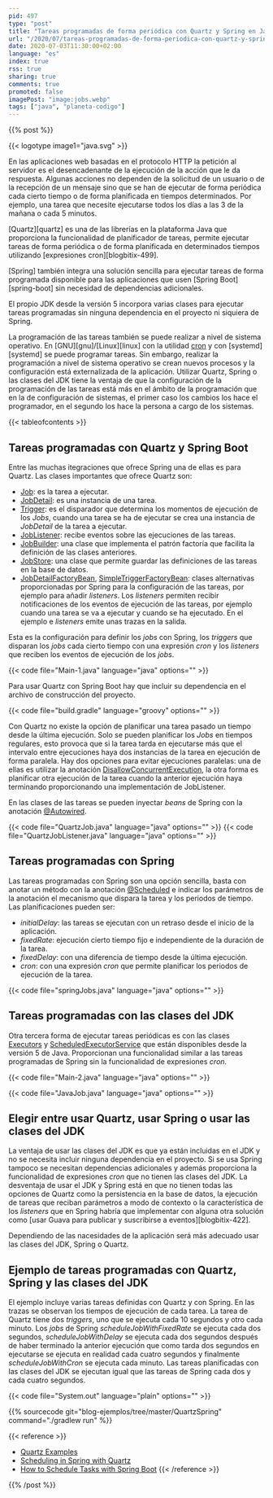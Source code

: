 ```yaml
---
pid: 497
type: "post"
title: "Tareas programadas de forma periódica con Quartz y Spring en Java"
url: "/2020/07/tareas-programadas-de-forma-periodica-con-quartz-y-spring-en-java/"
date: 2020-07-03T11:30:00+02:00
language: "es"
index: true
rss: true
sharing: true
comments: true
promoted: false
imagePost: "image:jobs.webp"
tags: ["java", "planeta-codigo"]
---
```


{{% post %}}

{{< logotype image1="java.svg" >}}

En las aplicaciones web basadas en el protocolo HTTP la petición al servidor es el desencadenante de la ejecución de la acción que le da respuesta. Algunas acciones no dependen de la solicitud de un usuario o de la recepción de un mensaje sino que se han de ejecutar de forma periódica cada cierto tiempo o de forma planificada en tiempos determinados. Por ejemplo, una tarea que necesite ejecutarse todos los días a las 3 de la mañana o cada 5 minutos.

[Quartz][quartz] es una de las librerías en la plataforma Java que proporciona la funcionalidad de planificador de tareas, permite ejecutar tareas de forma periódica o de forma planificada en determinados tiempos utilizando [expresiones cron][blogbitix-499].

[Spring] también integra una solución sencilla para ejecutar tareas de forma programada disponible para las aplicaciones que usen [Spring Boot][spring-boot] sin necesidad de dependencias adicionales.

El propio JDK desde la versión 5 incorpora varias clases para ejecutar tareas programadas sin ninguna dependencia en el proyecto ni siquiera de Spring.

La programación de las tareas también se puede realizar a nivel de sistema operativo. En [GNU][gnu]/[Linux][linux] con la utilidad [cron](https://wiki.archlinux.org/index.php/Cron) y con [systemd][systemd] se puede programar tareas. Sin embargo, realizar la programación a nivel de sistema operativo se crean nuevos procesos y la configuración está externalizada de la aplicación. Utilizar Quartz, Spring o las clases del JDK tiene la ventaja de que la configuración de la programación de las tareas está más en el ámbito de la programación que en la de configuración de sistemas, el primer caso los cambios los hace el programador, en el segundo los hace la persona a cargo de los sistemas.

{{< tableofcontents >}}

## Tareas programadas con Quartz y Spring Boot

Entre las muchas itegraciones que ofrece Spring una de ellas es para Quartz. Las clases importantes que ofrece Quartz son:

* [Job](https://www.quartz-scheduler.org/api/2.3.0/org/quartz/Job.html): es la tarea a ejecutar.
* [JobDetail](https://www.quartz-scheduler.org/api/2.3.0/org/quartz/JobDetail.html): es una instancia de una tarea.
* [Trigger](https://www.quartz-scheduler.org/api/2.3.0/org/quartz/Trigger.html): es el disparador que determina los momentos de ejecución de los _Jobs_, cuando una tarea se ha de ejecutar se crea una instancia de _JobDetail_ de la tarea a ejecutar.
* [JobListener](https://www.quartz-scheduler.org/api/2.3.0/org/quartz/JobListener.html): recibe eventos sobre las ejecuciones de las tareas.
* [JobBuilder](https://www.quartz-scheduler.org/api/2.3.0/org/quartz/JobBuilder.html): una clase que implementa el patrón factoría que facilita la definición de las clases anteriores.
* [JobStore](https://www.quartz-scheduler.org/api/2.3.0/org/quartz/spi/JobStore.html): una clase que permite guardar las definiciones de las tareas en la base de datos.
* [JobDetailFactoryBean](https://docs.spring.io/spring-framework/docs/current/javadoc-api/org/springframework/scheduling/quartz/JobDetailFactoryBean.html), [SimpleTriggerFactoryBean](https://docs.spring.io/spring-framework/docs/current/javadoc-api/org/springframework/scheduling/quartz/SimpleTriggerFactoryBean.html): clases alternativas proporcionadas por Spring para la configuración de las tareas, por ejemplo para añadir _listeners_. Los _listeners_ permiten recibir notificaciones de los eventos de ejecución de las tareas, por ejemplo cuando una tarea se va a ejecutar y cuando se ha ejecutado. En el ejemplo e _listeners_ emite unas trazas en la salida.

Esta es la configuración para definir los _jobs_ con Spring, los _triggers_ que disparan los _jobs_ cada cierto tiempo con una expresión _cron_ y los _listeners_ que reciben los eventos de ejecución de los _jobs_.

{{< code file="Main-1.java" language="java" options="" >}}

Para usar Quartz con Spring Boot hay que incluir su dependencia en el archivo de construcción del proyecto.

{{< code file="build.gradle" language="groovy" options="" >}}

Con Quartz no existe la opción de planificar una tarea pasado un tiempo desde la última ejecución. Solo se pueden planificar los _Jobs_ en tiempos regulares, esto provoca que si la tarea tarda en ejecutarse más que el intervalo entre ejecuciones haya dos instancias de la tarea en ejecución de forma paralela. Hay dos opciones para evitar ejecuciones paralelas: una de ellas es utilizar la anotación [DisallowConcurrentExecution](https://www.quartz-scheduler.org/api/2.3.0/org/quartz/DisallowConcurrentExecution.html), la otra forma es planificar otra ejecución de la tarea cuando la anterior ejecución haya terminando proporcionando una implementación de JobListener.

En las clases de las tareas se pueden inyectar _beans_ de Spring con la anotación [@Autowired](https://docs.spring.io/spring-framework/docs/current/javadoc-api/org/springframework/beans/factory/annotation/Autowired.html).

{{< code file="QuartzJob.java" language="java" options="" >}}
{{< code file="QuartzJobListener.java" language="java" options="" >}}

## Tareas programadas con Spring

Las tareas programadas con Spring son una opción sencilla, basta con anotar un método con la anotación [@Scheduled](https://docs.spring.io/spring-framework/docs/current/javadoc-api/org/springframework/scheduling/annotation/Scheduled.html) e indicar los parámetros de la anotación el mecanismo que dispara la tarea y los periodos de tiempo. Las planificaciones pueden ser:

* _initialDelay_: las tareas se ejecutan con un retraso desde el inicio de la aplicación.
* _fixedRate_: ejecución cierto tiempo fijo e independiente de la duración de la tarea.
* _fixedDelay_: con una diferencia de tiempo desde la última ejecución.
* _cron_: con una expresión _cron_ que permite planificar los periodos de ejecución de la tarea.

{{< code file="springJobs.java" language="java" options="" >}}

## Tareas programadas con las clases del JDK

Otra tercera forma de ejecutar tareas periódicas es con las clases [Executors](javadoc11:java.base/java/util/concurrent/Executors.html) y [ScheduledExecutorService](javadoc11:java.base/java/util/concurrent/ScheduledExecutorService.html) que están disponibles desde la versión 5 de Java. Proporcionan una funcionalidad similar a las tareas programadas de Spring sin la funcionalidad de expresiones _cron_.

{{< code file="Main-2.java" language="java" options="" >}}

{{< code file="JavaJob.java" language="java" options="" >}}

## Elegir entre usar Quartz, usar Spring o usar las clases del JDK

La ventaja de usar las clases del JDK es que ya están incluidas en el JDK y no se necesita incluir ninguna dependencia en el proyecto. Si se usa Spring tampoco se necesitan dependencias adicionales y además proporciona la funcionalidad de expresiones _cron_ que no tienen las clases del JDK. La desventaja de usar el JDK y Spring está en que no tienen todas las opciones de Quartz como la persistencia en la base de datos, la ejecución de tareas que reciban parámetros a modo de contexto o la característica de los _listeners_ que en Spring habría que implementar con alguna otra solución como [usar Guava para publicar y suscribirse a eventos][blogbitix-422].

Dependiendo de las nacesidades de la aplicación será más adecuado usar las clases del JDK, Spring o Quartz.

## Ejemplo de tareas programadas con Quartz, Spring y las clases del JDK

El ejemplo incluye varias tareas definidas con Quartz y con Spring. En las trazas se observan los tiempos de ejecución de cada tarea. La tarea de Quartz tiene dos _triggers_, uno que se ejecuta cada 10 segundos y otro cada minuto. Los _jobs_ de Spring _scheduleJobWithFixedRate_ se ejecuta cada dos segundos, _scheduleJobWithDelay_ se ejecuta cada dos segundos después de haber terminado la anterior ejecución que como tarda dos segundos en ejecutarse se ejecuta en realidad cada cuatro segundos y finalmente _scheduleJobWithCron_ se ejecuta cada minuto. Las tareas planificadas con las clases del JDK se ejecutan igual que las tareas de Spring cada dos y cada cuatro segundos.

{{< code file="System.out" language="plain" options="" >}}

{{% sourcecode git="blog-ejemplos/tree/master/QuartzSpring" command="./gradlew run" %}}

{{< reference >}}
* [Quartz Examples](http://www.quartz-scheduler.org/documentation/quartz-2.3.0/examples/)
* [Scheduling in Spring with Quartz](https://www.baeldung.com/spring-quartz-schedule)
* [How to Schedule Tasks with Spring Boot](https://www.callicoder.com/spring-boot-task-scheduling-with-scheduled-annotation/)
{{< /reference >}}

{{% /post %}}
